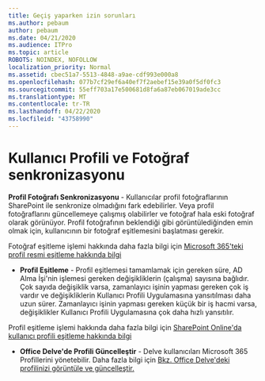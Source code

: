 ```yaml
---
title: Geçiş yaparken izin sorunları
ms.author: pebaum
author: pebaum
ms.date: 04/21/2020
ms.audience: ITPro
ms.topic: article
ROBOTS: NOINDEX, NOFOLLOW
localization_priority: Normal
ms.assetid: cbec51a7-5513-4848-a9ae-cdf993e000a8
ms.openlocfilehash: 077b7cf29ef6a40ef7f2aebef15e39a0f5df0fc3
ms.sourcegitcommit: 55eff703a17e500681d8fa6a87eb067019ade3cc
ms.translationtype: MT
ms.contentlocale: tr-TR
ms.lasthandoff: 04/22/2020
ms.locfileid: "43758990"
---
```

# <a name="user-profile-and-photo-synchronization"></a>Kullanıcı Profili ve Fotoğraf senkronizasyonu

 **Profil Fotoğrafı Senkronizasyonu** - Kullanıcılar profil fotoğraflarının SharePoint ile senkronize olmadığını fark edebilirler. Veya profil fotoğraflarını güncellemeye çalışmış olabilirler ve fotoğraf hala eski fotoğraf olarak görünüyor. Profil fotoğrafının beklendiği gibi görüntülediğinden emin olmak için, kullanıcının bir fotoğraf eşitlemesini başlatması gerekir. 
  
Fotoğraf eşitleme işlemi hakkında daha fazla bilgi için [Microsoft 365'teki profil resmi eşitleme hakkında bilgi](https://go.microsoft.com/fwlink/?linkid=2022634)
  
- **Profil Eşitleme** - Profil eşitlemesi tamamlamak için gereken süre, AD Alma İşi'nin işlemesi gereken değişikliklerin (çalışma) sayısına bağlıdır. Çok sayıda değişiklik varsa, zamanlayıcı işinin yapması gereken çok iş vardır ve değişikliklerin Kullanıcı Profili Uygulamasına yansıtılması daha uzun sürer. Zamanlayıcı işinin yapması gereken küçük bir iş hacmi varsa, değişiklikler Kullanıcı Profili Uygulamasına çok daha hızlı yansıtılır. 
  
Profil eşitleme işlemi hakkında daha fazla bilgi için [SharePoint Online'da kullanıcı profili eşitleme hakkında bilgi](https://go.microsoft.com/fwlink/?linkid=2022639)
    
- **Office Delve'de Profili Güncelleştir** - Delve kullanıcıları Microsoft 365 Profillerini yönetebilir. Daha fazla bilgi için [Bkz. Office Delve'deki profilinizi görüntüle ve güncelleştir.](https://support.office.com/article/View-and-update-your-profile-in-Office-Delve-4e84343b-eedf-45a1-aeb9-8627ccca14ba)
    

